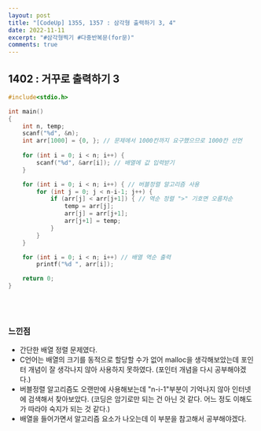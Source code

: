 ```yaml
---
layout: post
title: "[CodeUp] 1355, 1357 : 삼각형 출력하기 3, 4"
date: 2022-11-11
excerpt: "#삼각형찍기 #다중반복문(for문)"
comments: true
---
```


## 1402 : 거꾸로 출력하기 3 <br>

```C
#include<stdio.h>

int main() 
{
	int n, temp;
	scanf("%d", &n);
	int arr[1000] = {0, }; // 문제에서 1000칸까지 요구했으므로 1000칸 선언
    
    for (int i = 0; i < n; i++) {
        scanf("%d", &arr[i]); // 배열에 값 입력받기
    }

    for (int i = 0; i < n; i++) { // 버블정렬 알고리즘 사용
        for (int j = 0; j < n-i-1; j++) {
            if (arr[j] < arr[j+1]) { // 역순 정렬 ">" 기호면 오름차순
                temp = arr[j];
                arr[j] = arr[j+1];
                arr[j+1] = temp;
            }
        }
    }

    for (int i = 0; i < n; i++) // 배열 역순 출력
        printf("%d ", arr[i]);

    return 0;
}
```
<br>
<br>


### 느낀점 <br>
* 간단한 배열 정렬 문제였다.
* C언어는 배열의 크기를 동적으로 할당할 수가 없어 malloc을 생각해보았는데 포인터 개념이 잘 생각나지 않아 사용하지 못하였다. (포인터 개념을 다시 공부해야겠다.)
* 버블정렬 알고리즘도 오랜만에 사용해보는데 "n-i-1"부분이 기억나지 않아 인터넷에 검색해서 찾아보았다. (코딩은 암기로만 되는 건 아닌 것 같다. 어느 정도 이해도가 따라야 숙지가 되는 것 같다.)
* 배열을 들어가면서 알고리즘 요소가 나오는데 이 부분을 참고해서 공부해야겠다.

